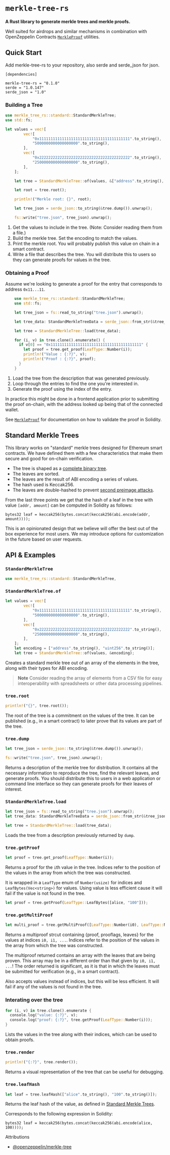 # `merkle-tree-rs`

**A Rust library to generate merkle trees and merkle proofs.**

Well suited for airdrops and similar mechanisms in combination with OpenZeppelin Contracts [`MerkleProof`] utilities.

[`merkleproof`]: https://docs.openzeppelin.com/contracts/4.x/api/utils#MerkleProof

## Quick Start

Add merkle-tree-rs to your repository, also serde and serde_json for json.

```
[dependencies]

merkle-tree-rs = "0.1.0"
serde = "1.0.147"
serde_json = "1.0"
```

### Building a Tree

```rust
use merkle_tree_rs::standard::StandardMerkleTree;
use std::fs;

let values = vec![
        vec![
            "0x1111111111111111111111111111111111111111".to_string(),
            "5000000000000000000".to_string(),
        ],
        vec![
            "0x2222222222222222222222222222222222222222".to_string(),
            "2500000000000000000".to_string(),
        ],
    ];

    let tree = StandardMerkleTree::of(values, &["address".to_string(), "uint256".to_string()]);

    let root = tree.root();

    println!("Merkle root: {}", root);

    let tree_json = serde_json::to_string(&tree.dump()).unwrap();

    fs::write("tree.json", tree_json).unwrap();
```

1. Get the values to include in the tree. (Note: Consider reading them from a file.)
2. Build the merkle tree. Set the encoding to match the values.
3. Print the merkle root. You will probably publish this value on chain in a smart contract.
4. Write a file that describes the tree. You will distribute this to users so they can generate proofs for values in the tree.

### Obtaining a Proof

Assume we're looking to generate a proof for the entry that corresponds to address `0x11...11`.

```rust
    use merkle_tree_rs::standard::StandardMerkleTree;
    use std::fs;

    let tree_json = fs::read_to_string("tree.json").unwrap();

    let tree_data: StandardMerkleTreeData = serde_json::from_str(&tree_json).unwrap();

    let tree = StandardMerkleTree::load(tree_data);

    for (i, v) in tree.clone().enumerate() {
      if v[0] == "0x1111111111111111111111111111111111111111" {
        let proof = tree.get_proof(LeafType::Number(i));
        println!("Value : {:?}", v);
        println!("Proof : {:?}", proof);
      }
    }
```

1. Load the tree from the description that was generated previously.
2. Loop through the entries to find the one you're interested in.
3. Generate the proof using the index of the entry.

In practice this might be done in a frontend application prior to submitting the proof on-chain, with the address looked up being that of the connected wallet.

See [`MerkleProof`] for documentation on how to validate the proof in Solidity.

## Standard Merkle Trees

This library works on "standard" merkle trees designed for Ethereum smart contracts. We have defined them with a few characteristics that make them secure and good for on-chain verification.

- The tree is shaped as a [complete binary tree](https://xlinux.nist.gov/dads/HTML/completeBinaryTree.html).
- The leaves are sorted.
- The leaves are the result of ABI encoding a series of values.
- The hash used is Keccak256.
- The leaves are double-hashed to prevent [second preimage attacks].

[second preimage attacks]: https://flawed.net.nz/2018/02/21/attacking-merkle-trees-with-a-second-preimage-attack/

From the last three points we get that the hash of a leaf in the tree with value `[addr, amount]` can be computed in Solidity as follows:

```solidity
bytes32 leaf = keccak256(bytes.concat(keccak256(abi.encode(addr, amount))));
```

This is an opinionated design that we believe will offer the best out of the box experience for most users. We may introduce options for customization in the future based on user requests.

## API & Examples

### `StandardMerkleTree`

```rust
use merkle_tree_rs::standard::StandardMerkleTree,
```

### `StandardMerkleTree.of`

```rust
let values = vec![
        vec![
            "0x1111111111111111111111111111111111111111".to_string(),
            "5000000000000000000".to_string(),
        ],
        vec![
            "0x2222222222222222222222222222222222222222".to_string(),
            "2500000000000000000".to_string(),
        ],
    ];
    let encoding = ["address".to_string(), "uint256".to_string()];
    let tree = StandardMerkleTree::of(values, &encoding);
```

Creates a standard merkle tree out of an array of the elements in the tree, along with their types for ABI encoding.

> **Note**
> Consider reading the array of elements from a CSV file for easy interoperability with spreadsheets or other data processing pipelines.

### `tree.root`

```rust
println!("{}", tree.root());
```

The root of the tree is a commitment on the values of the tree. It can be published (e.g., in a smart contract) to later prove that its values are part of the tree.

### `tree.dump`

```rust
let tree_json = serde_json::to_string(&tree.dump()).unwrap();

fs::write("tree.json", tree_json).unwrap();
```

Returns a description of the merkle tree for distribution. It contains all the necessary information to reproduce the tree, find the relevant leaves, and generate proofs. You should distribute this to users in a web application or command line interface so they can generate proofs for their leaves of interest.

### `StandardMerkleTree.load`

```rust
let tree_json = fs::read_to_string("tree.json").unwrap();
let tree_data: StandardMerkleTreeData = serde_json::from_str(&tree_json).unwrap();

let tree = StandardMerkleTree::load(tree_data);
```

Loads the tree from a description previously returned by `dump`.

### `tree.getProof`

```rust
let proof = tree.get_proof(LeafType::Number(i));
```

Returns a proof for the `i`th value in the tree. Indices refer to the position of the values in the array from which the tree was constructed.

It is wrapped in a `LeafType` enum of `Number(usize)` for indices and `LeafBytes(Vec<string>)` for values. Using value is less efficient cause it will fail if the value is not found in the tree.

```rust
let proof = tree.getProof(LeafType::LeafBytes([alice, "100"]));
```

### `tree.getMultiProof`

```rust
let multi_proof = tree.getMultiProof([LeafType::Number(i0), LeafType::Number(i1), ...]);
```

Returns a multiproof strcut containing {proof, prooflags, leaves} for the values at indices `i0, i1, ...`. Indices refer to the position of the values in the array from which the tree was constructed.

The multiproof returned contains an array with the leaves that are being proven. This array may be in a different order than that given by `i0, i1, ...`! The order returned is significant, as it is that in which the leaves must be submitted for verification (e.g., in a smart contract).

Also accepts values instead of indices, but this will be less efficient. It will fail if any of the values is not found in the tree.

### Interating over the tree

```rust
for (i, v) in tree.clone().enumerate {
  console.log("value: {:?}", v);
  console.log("proof: {:?}", tree.getProof(LeafType::Number(i)));
}
```

Lists the values in the tree along with their indices, which can be used to obtain proofs.

### `tree.render`

```rust
println!("{:?}", tree.render());
```

Returns a visual representation of the tree that can be useful for debugging.

### `tree.leafHash`

```rust
let leaf = tree.leafHash(["alice".to_string(), "100".to_string()]);
```

Returns the leaf hash of the value, as defined in [Standard Merkle Trees](#standard-merkle-trees).

Corresponds to the following expression in Solidity:

```solidity
bytes32 leaf = keccak256(bytes.concat(keccak256(abi.encode(alice, 100))));
```

Attributions

- [@openzeppelin/merkle-tree](https://github.com/OpenZeppelin/merkle-tree)
